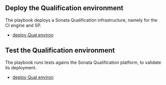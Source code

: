 ## Deploy the Qualification environment
The playbook deploys a Sonata Qualification infrastructure, namely for the CI engine and  SP.
* [deploy Qual environ](https://github.com/sonata-nfv/son-install/qualenv/deploy.yml)

## Test the Qualification environment
The playbook runs tests agains the Sonata Qualification platform, to validate its deployment.
* [deploy Qual environ](https://github.com/sonata-nfv/son-install/qualenv/test.yml)

